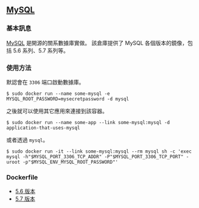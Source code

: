 ## [MySQL](https://registry.hub.docker.com/_/mysql/)

### 基本訊息
[MySQL](https://en.wikipedia.org/wiki/MySQL) 是開源的關系數據庫實做。
該倉庫提供了 MySQL 各個版本的鏡像，包括 5.6 系列、5.7 系列等。

### 使用方法
默認會在 `3306` 端口啟動數據庫。
```
$ sudo docker run --name some-mysql -e MYSQL_ROOT_PASSWORD=mysecretpassword -d mysql
```
之後就可以使用其它應用來連接到該容器。
```
$ sudo docker run --name some-app --link some-mysql:mysql -d application-that-uses-mysql
```
或者透過 `mysql`。
```
$ sudo docker run -it --link some-mysql:mysql --rm mysql sh -c 'exec mysql -h"$MYSQL_PORT_3306_TCP_ADDR" -P"$MYSQL_PORT_3306_TCP_PORT" -uroot -p"$MYSQL_ENV_MYSQL_ROOT_PASSWORD"'
```

### Dockerfile
* [5.6 版本](https://github.com/docker-library/mysql/blob/7461a52b43f06839a4d8723ae8841f4cb616b3d0/5.6/Dockerfile)
* [5.7 版本](https://github.com/docker-library/mysql/blob/7461a52b43f06839a4d8723ae8841f4cb616b3d0/5.7/Dockerfile)

